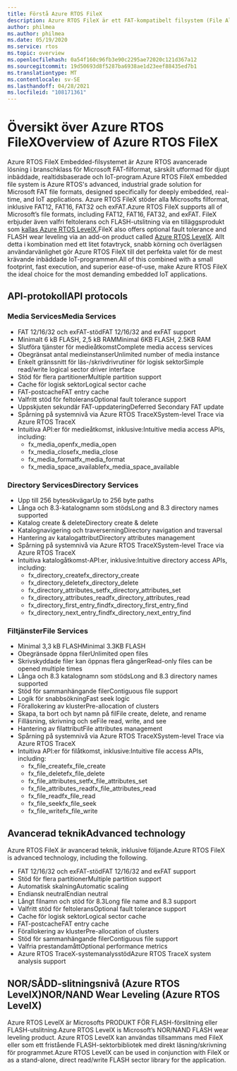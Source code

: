 ```yaml
---
title: Förstå Azure RTOS FileX
description: Azure RTOS FileX är ett FAT-kompatibelt filsystem (File Allocation Table) med höga prestanda som är helt integrerat med Azure RTOS ThreadX och tillgängligt för alla processorer som stöds. Precis Azure RTOS ThreadX är Azure RTOS FileX utformat för att ha ett litet fotavtryck och höga prestanda, vilket gör det idealiskt för dagens djupt inbäddade program som kräver filhanteringsåtgärder. FileX stöder de flesta fysiska media, inklusive RAM, Azure RTOS USBX, SD-KORT och UTFrågeminnen/NOR-flashminnen via Azure RTOS LevelX.
author: philmea
ms.author: philmea
ms.date: 05/19/2020
ms.service: rtos
ms.topic: overview
ms.openlocfilehash: 0a54f160c96fb3e90c2295ae72020c121d367a12
ms.sourcegitcommit: 19d50693d8f5287ba6938ae1d23eef88435ed7b1
ms.translationtype: MT
ms.contentlocale: sv-SE
ms.lasthandoff: 04/28/2021
ms.locfileid: "108171361"
---
```

# <a name="overview-of-azure-rtos-filex"></a><span data-ttu-id="d7e53-105">Översikt över Azure RTOS FileX</span><span class="sxs-lookup"><span data-stu-id="d7e53-105">Overview of Azure RTOS FileX</span></span>

<span data-ttu-id="d7e53-106">Azure RTOS FileX Embedded-filsystemet är Azure RTOS avancerade lösning i branschklass för Microsoft FAT-filformat, särskilt utformad för djupt inbäddade, realtidsbaserade och IoT-program.</span><span class="sxs-lookup"><span data-stu-id="d7e53-106">Azure RTOS FileX embedded file system is Azure RTOS's advanced, industrial grade solution for Microsoft FAT file formats, designed specifically for deeply embedded, real-time, and IoT applications.</span></span> <span data-ttu-id="d7e53-107">Azure RTOS FileX stöder alla Microsofts filformat, inklusive FAT12, FAT16, FAT32 och exFAT.</span><span class="sxs-lookup"><span data-stu-id="d7e53-107">Azure RTOS FileX supports all of Microsoft’s file formats, including FAT12, FAT16, FAT32, and exFAT.</span></span> <span data-ttu-id="d7e53-108">FileX erbjuder även valfri feltolerans och FLASH-utslitning via en tilläggsprodukt som [kallas Azure RTOS LevelX.](https://docs.microsoft.com/azure/rtos/levelx/)</span><span class="sxs-lookup"><span data-stu-id="d7e53-108">FileX also offers optional fault tolerance and FLASH wear leveling via an add-on product called [Azure RTOS LevelX](https://docs.microsoft.com/azure/rtos/levelx/).</span></span> <span data-ttu-id="d7e53-109">Allt detta i kombination med ett litet fotavtryck, snabb körning och överlägsen användarvänlighet gör Azure RTOS FileX till det perfekta valet för de mest krävande inbäddade IoT-programmen.</span><span class="sxs-lookup"><span data-stu-id="d7e53-109">All of this combined with a small footprint, fast execution, and superior ease-of-use, make Azure RTOS FileX the ideal choice for the most demanding embedded IoT applications.</span></span>

## <a name="api-protocols"></a><span data-ttu-id="d7e53-110">API-protokoll</span><span class="sxs-lookup"><span data-stu-id="d7e53-110">API protocols</span></span>

### <a name="media-services"></a><span data-ttu-id="d7e53-111">Media Services</span><span class="sxs-lookup"><span data-stu-id="d7e53-111">Media Services</span></span>

- <span data-ttu-id="d7e53-112">FAT 12/16/32 och exFAT-stöd</span><span class="sxs-lookup"><span data-stu-id="d7e53-112">FAT 12/16/32 and exFAT support</span></span>
- <span data-ttu-id="d7e53-113">Minimalt 6 kB FLASH, 2,5 kB RAM</span><span class="sxs-lookup"><span data-stu-id="d7e53-113">Minimal 6KB FLASH, 2.5KB RAM</span></span>
- <span data-ttu-id="d7e53-114">Slutföra tjänster för medieåtkomst</span><span class="sxs-lookup"><span data-stu-id="d7e53-114">Complete media access services</span></span>
- <span data-ttu-id="d7e53-115">Obegränsat antal medieinstanser</span><span class="sxs-lookup"><span data-stu-id="d7e53-115">Unlimited number of media instance</span></span>
- <span data-ttu-id="d7e53-116">Enkelt gränssnitt för läs-/skrivdrivrutiner för logisk sektor</span><span class="sxs-lookup"><span data-stu-id="d7e53-116">Simple read/write logical sector driver interface</span></span>
- <span data-ttu-id="d7e53-117">Stöd för flera partitioner</span><span class="sxs-lookup"><span data-stu-id="d7e53-117">Multiple partition support</span></span>
- <span data-ttu-id="d7e53-118">Cache för logisk sektor</span><span class="sxs-lookup"><span data-stu-id="d7e53-118">Logical sector cache</span></span>
- <span data-ttu-id="d7e53-119">FAT-postcache</span><span class="sxs-lookup"><span data-stu-id="d7e53-119">FAT entry cache</span></span>
- <span data-ttu-id="d7e53-120">Valfritt stöd för feltolerans</span><span class="sxs-lookup"><span data-stu-id="d7e53-120">Optional fault tolerance support</span></span>
- <span data-ttu-id="d7e53-121">Uppskjuten sekundär FAT-uppdatering</span><span class="sxs-lookup"><span data-stu-id="d7e53-121">Deferred Secondary FAT update</span></span>
- <span data-ttu-id="d7e53-122">Spårning på systemnivå via Azure RTOS TraceX</span><span class="sxs-lookup"><span data-stu-id="d7e53-122">System-level Trace via Azure RTOS TraceX</span></span>
- <span data-ttu-id="d7e53-123">Intuitiva API:er för medieåtkomst, inklusive:</span><span class="sxs-lookup"><span data-stu-id="d7e53-123">Intuitive media access APIs, including:</span></span>
  - <span data-ttu-id="d7e53-124">fx_media_open</span><span class="sxs-lookup"><span data-stu-id="d7e53-124">fx_media_open</span></span>
  - <span data-ttu-id="d7e53-125">fx_media_close</span><span class="sxs-lookup"><span data-stu-id="d7e53-125">fx_media_close</span></span>
  - <span data-ttu-id="d7e53-126">fx_media_format</span><span class="sxs-lookup"><span data-stu-id="d7e53-126">fx_media_format</span></span>
  - <span data-ttu-id="d7e53-127">fx_media_space_available</span><span class="sxs-lookup"><span data-stu-id="d7e53-127">fx_media_space_available</span></span>

### <a name="directory-services"></a><span data-ttu-id="d7e53-128">Directory Services</span><span class="sxs-lookup"><span data-stu-id="d7e53-128">Directory Services</span></span>

- <span data-ttu-id="d7e53-129">Upp till 256 bytesökvägar</span><span class="sxs-lookup"><span data-stu-id="d7e53-129">Up to 256 byte paths</span></span>
- <span data-ttu-id="d7e53-130">Långa och 8.3-katalognamn som stöds</span><span class="sxs-lookup"><span data-stu-id="d7e53-130">Long and 8.3 directory names supported</span></span>
- <span data-ttu-id="d7e53-131">Katalog create & delete</span><span class="sxs-lookup"><span data-stu-id="d7e53-131">Directory create & delete</span></span>
- <span data-ttu-id="d7e53-132">Katalognavigering och traverserning</span><span class="sxs-lookup"><span data-stu-id="d7e53-132">Directory navigation and traversal</span></span>
- <span data-ttu-id="d7e53-133">Hantering av katalogattribut</span><span class="sxs-lookup"><span data-stu-id="d7e53-133">Directory attributes management</span></span>
- <span data-ttu-id="d7e53-134">Spårning på systemnivå via Azure RTOS TraceX</span><span class="sxs-lookup"><span data-stu-id="d7e53-134">System-level Trace via Azure RTOS TraceX</span></span>
- <span data-ttu-id="d7e53-135">Intuitiva katalogåtkomst-API:er, inklusive:</span><span class="sxs-lookup"><span data-stu-id="d7e53-135">Intuitive directory access APIs, including:</span></span>
  - <span data-ttu-id="d7e53-136">fx_directory_create</span><span class="sxs-lookup"><span data-stu-id="d7e53-136">fx_directory_create</span></span>
  - <span data-ttu-id="d7e53-137">fx_directory_delete</span><span class="sxs-lookup"><span data-stu-id="d7e53-137">fx_directory_delete</span></span>
  - <span data-ttu-id="d7e53-138">fx_directory_attributes_set</span><span class="sxs-lookup"><span data-stu-id="d7e53-138">fx_directory_attributes_set</span></span>
  - <span data-ttu-id="d7e53-139">fx_directory_attributes_read</span><span class="sxs-lookup"><span data-stu-id="d7e53-139">fx_directory_attributes_read</span></span>
  - <span data-ttu-id="d7e53-140">fx_directory_first_entry_find</span><span class="sxs-lookup"><span data-stu-id="d7e53-140">fx_directory_first_entry_find</span></span>
  - <span data-ttu-id="d7e53-141">fx_directory_next_entry_find</span><span class="sxs-lookup"><span data-stu-id="d7e53-141">fx_directory_next_entry_find</span></span>

### <a name="file-services"></a><span data-ttu-id="d7e53-142">Filtjänster</span><span class="sxs-lookup"><span data-stu-id="d7e53-142">File Services</span></span>

- <span data-ttu-id="d7e53-143">Minimal 3,3 kB FLASH</span><span class="sxs-lookup"><span data-stu-id="d7e53-143">Minimal 3.3KB FLASH</span></span>
- <span data-ttu-id="d7e53-144">Obegränsade öppna filer</span><span class="sxs-lookup"><span data-stu-id="d7e53-144">Unlimited open files</span></span>
- <span data-ttu-id="d7e53-145">Skrivskyddade filer kan öppnas flera gånger</span><span class="sxs-lookup"><span data-stu-id="d7e53-145">Read-only files can be opened multiple times</span></span>
- <span data-ttu-id="d7e53-146">Långa och 8.3 katalognamn som stöds</span><span class="sxs-lookup"><span data-stu-id="d7e53-146">Long and 8.3 directory names supported</span></span>
- <span data-ttu-id="d7e53-147">Stöd för sammanhängande filer</span><span class="sxs-lookup"><span data-stu-id="d7e53-147">Contiguous file support</span></span>
- <span data-ttu-id="d7e53-148">Logik för snabbsökning</span><span class="sxs-lookup"><span data-stu-id="d7e53-148">Fast seek logic</span></span>
- <span data-ttu-id="d7e53-149">Förallokering av kluster</span><span class="sxs-lookup"><span data-stu-id="d7e53-149">Pre-allocation of clusters</span></span>
- <span data-ttu-id="d7e53-150">Skapa, ta bort och byt namn på fil</span><span class="sxs-lookup"><span data-stu-id="d7e53-150">File create, delete, and rename</span></span>
- <span data-ttu-id="d7e53-151">Filläsning, skrivning och se</span><span class="sxs-lookup"><span data-stu-id="d7e53-151">File read, write, and see</span></span>
- <span data-ttu-id="d7e53-152">Hantering av filattribut</span><span class="sxs-lookup"><span data-stu-id="d7e53-152">File attributes management</span></span>
- <span data-ttu-id="d7e53-153">Spårning på systemnivå via Azure RTOS TraceX</span><span class="sxs-lookup"><span data-stu-id="d7e53-153">System-level Trace via Azure RTOS TraceX</span></span>
- <span data-ttu-id="d7e53-154">Intuitiva API:er för filåtkomst, inklusive:</span><span class="sxs-lookup"><span data-stu-id="d7e53-154">Intuitive file access APIs, including:</span></span>
  - <span data-ttu-id="d7e53-155">fx_file_create</span><span class="sxs-lookup"><span data-stu-id="d7e53-155">fx_file_create</span></span>
  - <span data-ttu-id="d7e53-156">fx_file_delete</span><span class="sxs-lookup"><span data-stu-id="d7e53-156">fx_file_delete</span></span>
  - <span data-ttu-id="d7e53-157">fx_file_attributes_set</span><span class="sxs-lookup"><span data-stu-id="d7e53-157">fx_file_attributes_set</span></span>
  - <span data-ttu-id="d7e53-158">fx_file_attributes_read</span><span class="sxs-lookup"><span data-stu-id="d7e53-158">fx_file_attributes_read</span></span>
  - <span data-ttu-id="d7e53-159">fx_file_read</span><span class="sxs-lookup"><span data-stu-id="d7e53-159">fx_file_read</span></span>
  - <span data-ttu-id="d7e53-160">fx_file_seek</span><span class="sxs-lookup"><span data-stu-id="d7e53-160">fx_file_seek</span></span>
  - <span data-ttu-id="d7e53-161">fx_file_write</span><span class="sxs-lookup"><span data-stu-id="d7e53-161">fx_file_write</span></span>

## <a name="advanced-technology"></a><span data-ttu-id="d7e53-162">Avancerad teknik</span><span class="sxs-lookup"><span data-stu-id="d7e53-162">Advanced technology</span></span>

<span data-ttu-id="d7e53-163">Azure RTOS FileX är avancerad teknik, inklusive följande.</span><span class="sxs-lookup"><span data-stu-id="d7e53-163">Azure RTOS FileX is advanced technology, including the following.</span></span>

- <span data-ttu-id="d7e53-164">FAT 12/16/32 och exFAT-stöd</span><span class="sxs-lookup"><span data-stu-id="d7e53-164">FAT 12/16/32 and exFAT support</span></span>
- <span data-ttu-id="d7e53-165">Stöd för flera partitioner</span><span class="sxs-lookup"><span data-stu-id="d7e53-165">Multiple partition support</span></span>
- <span data-ttu-id="d7e53-166">Automatisk skalning</span><span class="sxs-lookup"><span data-stu-id="d7e53-166">Automatic scaling</span></span>
- <span data-ttu-id="d7e53-167">Endiansk neutral</span><span class="sxs-lookup"><span data-stu-id="d7e53-167">Endian neutral</span></span>
- <span data-ttu-id="d7e53-168">Långt filnamn och stöd för 8.3</span><span class="sxs-lookup"><span data-stu-id="d7e53-168">Long file name and 8.3 support</span></span>
- <span data-ttu-id="d7e53-169">Valfritt stöd för feltolerans</span><span class="sxs-lookup"><span data-stu-id="d7e53-169">Optional fault tolerance support</span></span>
- <span data-ttu-id="d7e53-170">Cache för logisk sektor</span><span class="sxs-lookup"><span data-stu-id="d7e53-170">Logical sector cache</span></span>
- <span data-ttu-id="d7e53-171">FAT-postcache</span><span class="sxs-lookup"><span data-stu-id="d7e53-171">FAT entry cache</span></span>
- <span data-ttu-id="d7e53-172">Förallokering av kluster</span><span class="sxs-lookup"><span data-stu-id="d7e53-172">Pre-allocation of clusters</span></span>
- <span data-ttu-id="d7e53-173">Stöd för sammanhängande filer</span><span class="sxs-lookup"><span data-stu-id="d7e53-173">Contiguous file support</span></span>
- <span data-ttu-id="d7e53-174">Valfria prestandamått</span><span class="sxs-lookup"><span data-stu-id="d7e53-174">Optional performance metrics</span></span>
- <span data-ttu-id="d7e53-175">Azure RTOS TraceX-systemanalysstöd</span><span class="sxs-lookup"><span data-stu-id="d7e53-175">Azure RTOS TraceX system analysis support</span></span>

## <a name="nornand-wear-leveling-azure-rtos-levelx"></a><span data-ttu-id="d7e53-176">NOR/SÅDD-slitningsnivå (Azure RTOS LevelX)</span><span class="sxs-lookup"><span data-stu-id="d7e53-176">NOR/NAND Wear Leveling (Azure RTOS LevelX)</span></span>

<span data-ttu-id="d7e53-177">Azure RTOS LevelX är Microsofts PRODUKT FÖR FLASH-förslitning eller FLASH-utslitning.</span><span class="sxs-lookup"><span data-stu-id="d7e53-177">Azure RTOS LevelX is Microsoft’s NOR/NAND FLASH wear leveling product.</span></span> <span data-ttu-id="d7e53-178">Azure RTOS LevelX kan användas tillsammans med FileX eller som ett fristående FLASH-sektorbibliotek med direkt läsning/skrivning för programmet.</span><span class="sxs-lookup"><span data-stu-id="d7e53-178">Azure RTOS LevelX can be used in conjunction with FileX or as a stand-alone, direct read/write FLASH sector library for the application.</span></span>
